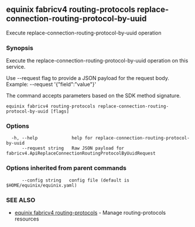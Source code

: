 ## equinix fabricv4 routing-protocols replace-connection-routing-protocol-by-uuid

Execute replace-connection-routing-protocol-by-uuid operation

### Synopsis

Execute the replace-connection-routing-protocol-by-uuid operation on this service.

Use --request flag to provide a JSON payload for the request body.
Example: --request '{"field":"value"}'

The command accepts parameters based on the SDK method signature.

```
equinix fabricv4 routing-protocols replace-connection-routing-protocol-by-uuid [flags]
```

### Options

```
  -h, --help             help for replace-connection-routing-protocol-by-uuid
      --request string   Raw JSON payload for fabricv4.ApiReplaceConnectionRoutingProtocolByUuidRequest
```

### Options inherited from parent commands

```
      --config string   config file (default is $HOME/equinix/equinix.yaml)
```

### SEE ALSO

* [equinix fabricv4 routing-protocols](equinix_fabricv4_routing-protocols.md)	 - Manage routing-protocols resources

